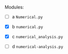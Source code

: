 Modules:
- [ ] a `Numerical.py`
- [x] b `numerical.py`
- [x] c `numerical_analysis.py`
- [ ] d `numerical-analysis.py`


